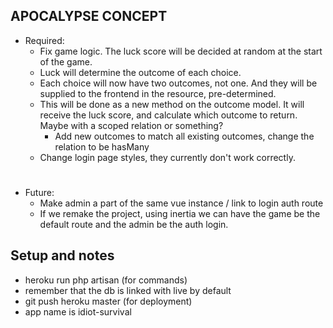 ## APOCALYPSE CONCEPT
- Required:
    - Fix game logic. The luck score will be decided at random at the start of the game.
    - Luck will determine the outcome of each choice.
    - Each choice will now have two outcomes, not one. And they will be supplied to the frontend in the resource, pre-determined.
    - This will be done as a new method on the outcome model. It will receive the luck score, and calculate which outcome to
    return. Maybe with a scoped relation or something?
      - Add new outcomes to match all existing outcomes, change the relation to be hasMany
    - Change login page styles, they currently don't work correctly.
# 

- Future:
    - Make admin a part of the same vue instance / link to login auth route
    - If we remake the project, using inertia we can have the game be the default route and the admin be the auth login.

## Setup and notes
- heroku run php artisan (for commands)
- remember that the db is linked with live by default
- git push heroku master (for deployment)
- app name is idiot-survival
